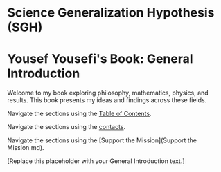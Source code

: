 # Science Generalization Hypothesis (SGH)
# Yousef Yousefi's Book: General Introduction

Welcome to my book exploring philosophy, mathematics, physics, and results. This book presents my ideas and findings across these fields.

Navigate the sections using the [Table of Contents](SUMMARY.md).


Navigate the sections using the [contacts](contact.md).

Navigate the sections using the [Support the Mission](Support the Mission.md).

[Replace this placeholder with your General Introduction text.]
